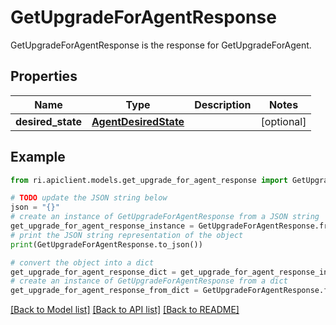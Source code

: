 # GetUpgradeForAgentResponse

GetUpgradeForAgentResponse is the response for GetUpgradeForAgent.

## Properties

Name | Type | Description | Notes
------------ | ------------- | ------------- | -------------
**desired_state** | [**AgentDesiredState**](AgentDesiredState.md) |  | [optional] 

## Example

```python
from ri.apiclient.models.get_upgrade_for_agent_response import GetUpgradeForAgentResponse

# TODO update the JSON string below
json = "{}"
# create an instance of GetUpgradeForAgentResponse from a JSON string
get_upgrade_for_agent_response_instance = GetUpgradeForAgentResponse.from_json(json)
# print the JSON string representation of the object
print(GetUpgradeForAgentResponse.to_json())

# convert the object into a dict
get_upgrade_for_agent_response_dict = get_upgrade_for_agent_response_instance.to_dict()
# create an instance of GetUpgradeForAgentResponse from a dict
get_upgrade_for_agent_response_from_dict = GetUpgradeForAgentResponse.from_dict(get_upgrade_for_agent_response_dict)
```
[[Back to Model list]](../README.md#documentation-for-models) [[Back to API list]](../README.md#documentation-for-api-endpoints) [[Back to README]](../README.md)


